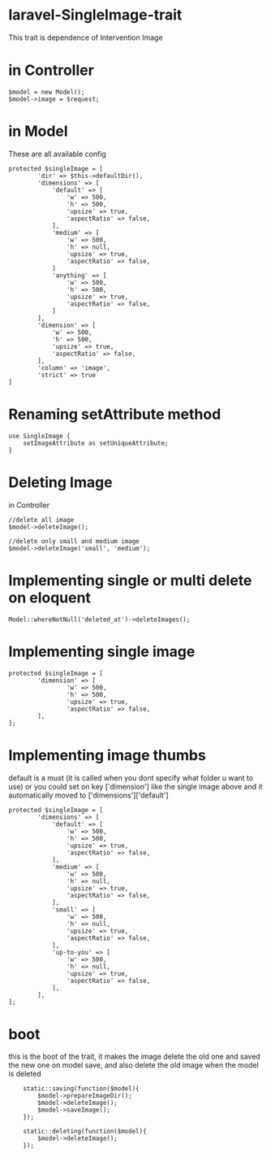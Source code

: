 # laravel-SingleImage-trait

This trait is dependence of Intervention Image

# in Controller

    $model = new Model();
    $model->image = $request;

# in Model
These are all available config

    protected $singleImage = [
            'dir' => $this->defaultDir(), 
            'dimensions' => [
                'default' => [
                    'w' => 500, 
                    'h' => 500,
                    'upsize' => true,
                    'aspectRatio' => false,
                ],
                'medium' => [
                    'w' => 500, 
                    'h' => null,
                    'upsize' => true,
                    'aspectRatio' => false,
                ]
                'anything' => [
                    'w' => 500, 
                    'h' => 500,
                    'upsize' => true,
                    'aspectRatio' => false,
                ]
            ],
            'dimension' => [
                'w' => 500, 
                'h' => 500,
                'upsize' => true,
                'aspectRatio' => false,
            ],
            'column' => 'image',
            'strict' => true
    ]

#  Renaming setAttribute method
    use SingleImage {
        setImageAttribute as setUniqueAttribute;
    }

#  Deleting Image

in Controller
    
    //delete all image
    $model->deleteImage();
    
    //delete only small and medium image
    $model->deleteImage('small', 'medium');
    

# Implementing single or multi delete on eloquent

    Model::whereNotNull('deleted_at')->deleteImages();

# Implementing single image

    protected $singleImage = [
            'dimension' => [
                    'w' => 500, 
                    'h' => 500,
                    'upsize' => true,
                    'aspectRatio' => false,
            ],
    ];
    
# Implementing image thumbs

default is a must (it is called when you dont specify what folder u want to use)
or you could set on key ['dimension'] like the single image above and it automatically moved to ['dimensions']['default']

    protected $singleImage = [
            'dimensions' => [
                'default' => [
                    'w' => 500, 
                    'h' => 500,
                    'upsize' => true,
                    'aspectRatio' => false,
                ],
                'medium' => [
                    'w' => 500, 
                    'h' => null,
                    'upsize' => true,
                    'aspectRatio' => false,
                ],
                'small' => [
                    'w' => 500, 
                    'h' => null,
                    'upsize' => true,
                    'aspectRatio' => false,
                ],
                'up-to-you' => [
                    'w' => 500, 
                    'h' => null,
                    'upsize' => true,
                    'aspectRatio' => false,
                ],
            ],
    ];
    
# boot

this is the boot of the trait, it makes the image delete the old one and saved the new one on model save, 
and also delete the old image when the model is deleted
    
        static::saving(function($model){
            $model->prepareImageDir();
            $model->deleteImage();
            $model->saveImage();
        });

        static::deleting(function($model){
            $model->deleteImage();
        });
